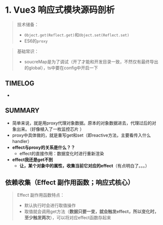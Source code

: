 # 1. Vue3 响应式模块源码剖析

> 技术储备：
>
> - `Object.get(Reflect.get)`和`Object.set(Reflect.set)`
> - ES6的`proxy`

> 基础常识：
>
> - soucreMap是为了调试（开了才能和开发目录一致，不然仅有最终导出的global），ts中要在config中开启一下

## TIMELOG

- 

## SUMMARY

- 简单来说，就是用proxy代理对象数据。原本的对象数据进去，代理过后的对象出来。（好像植入了一枚监控芯片 ）
- proxy中具体做的，就是重写get和set（即reactive方法，主要看传入什么handler）
- **effect与proxy的关系是什么？？**
  - effect的直接作用：数据变化时进行重新渲染
- **effect我还是get不到**
  - **让，某个对象中的属性，收集当前它对应的effect**（有点明白了。。。）



## 依赖收集（Effect 副作用函数；响应式核心）

> Effect 副作用函数特点：
>
> - 默认执行时会进行取值操作
> - 取值就会调用get方法（**数据只要一变，就会触发effect，所以变化时，至少触发两次**），可以将对应effect函数存起来